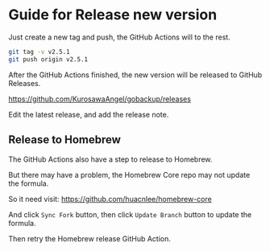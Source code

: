 # Guide for Release new version

Just create a new tag and push, the GitHub Actions will to the rest.

```bash
git tag -v v2.5.1
git push origin v2.5.1
```

After the GitHub Actions finished, the new version will be released to GitHub Releases.

https://github.com/KurosawaAngel/gobackup/releases

Edit the latest release, and add the release note.

## Release to Homebrew

The GitHub Actions also have a step to release to Homebrew.

But there may have a problem, the Homebrew Core repo may not update the formula.

So it need visit: https://github.com/huacnlee/homebrew-core

And click `Sync Fork` button, then click `Update Branch` button to update the formula.

Then retry the Homebrew release GitHub Action.
